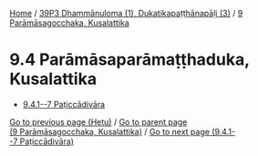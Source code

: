 
[Home](/) / [39P3 Dhammānuloma (1), Dukatikapaṭṭhānapāḷi (3)](../../39P3.md) / [9 Parāmāsagocchaka, Kusalattika](../9.md)

# 9.4 Parāmāsaparāmaṭṭhaduka, Kusalattika

* [9.4.1--7 Paṭiccādivāra](9.4/9.4.1--7.md)

[Go to previous page (Hetu)](9.3/9.3.1--7/Paccayacatukka/Hetu.md) / [Go to parent page (9 Parāmāsagocchaka, Kusalattika)](../9.md) / [Go to next page (9.4.1--7 Paṭiccādivāra)](9.4/9.4.1--7.md)


